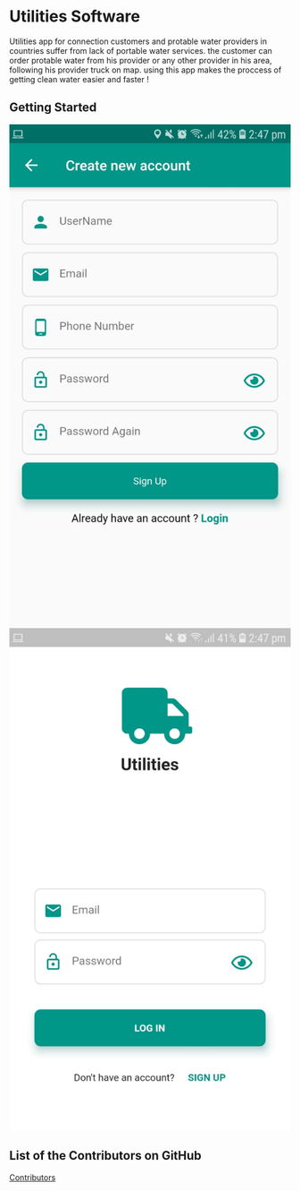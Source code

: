 # Utilities Software 

Utilities app for connection customers and protable water providers in countries suffer from lack of portable water services.
the customer can order protable water from his provider or any other provider in his area, following his provider truck on map.
using this app makes the proccess of getting clean water easier and faster !

## Getting Started
 ![GitHub Logo](/61bdbcc8-be23-42ee-827f-e1aaf2a6c329.jfif) 
 ![alt text](/ec6b8f14-6a00-4dcc-906b-636ec8fdb226.jfif) 


## List of the Contributors on GitHub
[Contributors](https://github.com/byshy)
